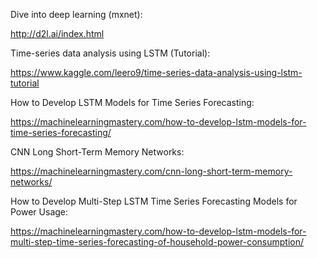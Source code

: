 Dive into deep learning (mxnet):

http://d2l.ai/index.html

Time-series data analysis using LSTM (Tutorial):

https://www.kaggle.com/leero9/time-series-data-analysis-using-lstm-tutorial

How to Develop LSTM Models for Time Series Forecasting:

https://machinelearningmastery.com/how-to-develop-lstm-models-for-time-series-forecasting/

CNN Long Short-Term Memory Networks:

https://machinelearningmastery.com/cnn-long-short-term-memory-networks/

How to Develop Multi-Step LSTM Time Series Forecasting Models for Power Usage:

https://machinelearningmastery.com/how-to-develop-lstm-models-for-multi-step-time-series-forecasting-of-household-power-consumption/


